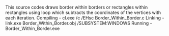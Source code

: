 This source codes draws border within borders or rectangles within rectangles using loop which subtracts the coordinates of the vertices with each iteration.
Compiling - cl.exe /c /EHsc Border_Within_Border.c
Linking - link.exe Border_Within_Border.obj /SUBSYSTEM:WINDOWS
Running - Border_Within_Border.exe